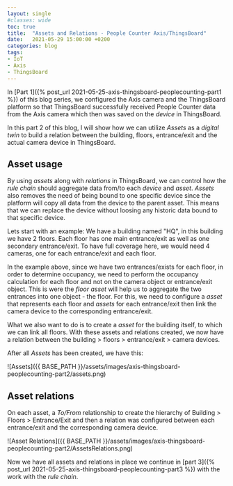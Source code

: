 ```yaml
---
layout: single
#classes: wide
toc: true
title:  "Assets and Relations - People Counter Axis/ThingsBoard"
date:   2021-05-29 15:00:00 +0200
categories: blog
tags: 
- IoT
- Axis
- ThingsBoard
---
```


In [Part 1]({% post_url 2021-05-25-axis-thingsboard-peoplecounting-part1 %}) of this blog series, we configured the Axis camera and the ThingsBoard platform so that ThingsBoard successfully received People Counter data from the Axis camera which then was saved on the *device* in ThingsBoard.

In this part 2 of this blog, I will show how we can utilize *Assets* as a *digital twin* to build a relation between the building, floors, entrance/exit and the actual camera device in ThingsBoard.

## Asset usage

By using *assets* along with *relations* in ThingsBoard, we can control how the *rule chain* should aggregate data from/to each *device* and *asset*. *Assets* also removes the need of being bound to one specific device since the platform will copy all data from the device to the parent asset. This means that we can replace the device without loosing any historic data bound to that specific device.

Lets start with an example: We have a building named "HQ", in this building we have 2 floors. Each floor has one main entrance/exit as well as one secondary entrance/exit. To have full coverage here, we would need 4 cameras, one for each entrance/exit and each floor.

In the example above, since we have two entrances/exists for each floor, in order to determine occupancy, we need to perform the occupancy calculation for each floor and not on the camera object or entrance/exit object. This is were the *floor asset* will help us to aggregate the two entrances into one object - the floor. For this, we need to configure a *asset* that represents each floor and *assets* for each entrance/exit then link the camera device to the corresponding entrance/exit.

What we also want to do is to create a *asset* for the building itself, to which we can link all floors. With these assets and relations created, we now have a relation between the building > floors > entrance/exit > camera devices.

After all *Assets* has been created, we have this:

![Assets]({{ BASE_PATH }}/assets/images/axis-thingsboard-peoplecounting-part2/assets.png)

## Asset relations

On each asset, a *To/From* relationship to create the hierarchy of Building > Floors > Entrance/Exit and then a relation was configured between each entrance/exit and the corresponding camera device.

![Asset Relations]({{ BASE_PATH }}/assets/images/axis-thingsboard-peoplecounting-part2/AssetsRelations.png)

Now we have all assets and relations in place we continue in [part 3]({% post_url 2021-05-25-axis-thingsboard-peoplecounting-part3 %}) with the work with the *rule chain*.
